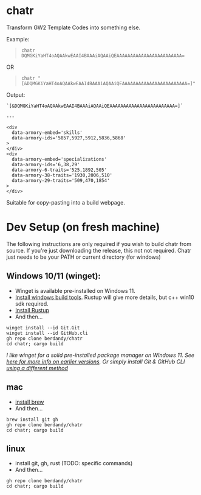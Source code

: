# chatr

Transform GW2 Template Codes into something else.

Example:

> `chatr DQMGKiYaHT4oAQAAkwEAAI4BAAAiAQAAiQEAAAAAAAAAAAAAAAAAAAAAAAA=`

OR

> `chatr "[&DQMGKiYaHT4oAQAAkwEAAI4BAAAiAQAAiQEAAAAAAAAAAAAAAAAAAAAAAAA=]"`

Output:

```
`[&DQMGKiYaHT4oAQAAkwEAAI4BAAAiAQAAiQEAAAAAAAAAAAAAAAAAAAAAAAA=]`

---

<div
  data-armory-embed='skills'
  data-armory-ids='5857,5927,5912,5836,5868'
>
</div>
<div
  data-armory-embed='specializations'
  data-armory-ids='6,38,29'
  data-armory-6-traits='525,1892,505'
  data-armory-38-traits='1930,2006,510'
  data-armory-29-traits='509,470,1854'
>
</div>
```

Suitable for copy-pasting into a build webpage.

# Dev Setup (on fresh machine)

The following instructions are only required if you wish to build chatr from source. If you're just downloading the release, this not not required. Chatr just needs to be your PATH or current directory (for windows)

## Windows 10/11 (winget):

- Winget is available pre-installed on Windows 11.
- [Install windows build tools](https://visualstudio.microsoft.com/visual-cpp-build-tools/). Rustup will give more details, but c++ win10 sdk required.
- [Install Rustup](https://www.rust-lang.org/tools/install)
- And then...
```
winget install --id Git.Git
winget install --id GitHub.cli
gh repo clone berdandy/chatr
cd chatr; cargo build
```

_I like winget for a solid pre-installed package manager on Windows 11. See [here for more info on earlier versions](https://docs.microsoft.com/en-us/windows/package-manager/winget/). Or simply install Git & GitHub CLI [using a different method](https://github.com/cli/cli#windows)_

## mac

- [install brew](https://brew.sh/)
- And then...
```
brew install git gh
gh repo clone berdandy/chatr
cd chatr; cargo build
```

## linux

- install git, gh, rust (TODO: specific commands)
- And then...
```
gh repo clone berdandy/chatr
cd chatr; cargo build
```
